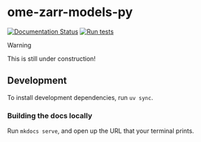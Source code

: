 # ome-zarr-models-py

[![Documentation Status](https://readthedocs.org/projects/ome-zarr-models-py/badge/?version=latest)](https://ome-zarr-models-py.readthedocs.io/en/latest/?badge=latest)
[![Run tests](https://github.com/BioImageTools/ome-zarr-models-py/actions/workflows/python-package.yml/badge.svg?branch=main)](https://github.com/BioImageTools/ome-zarr-models-py/actions/workflows/python-package.yml)

> [!WARNING]  
> This is still under construction!

## Development

To install development dependencies, run `uv sync`.

### Building the docs locally

Run `mkdocs serve`, and open up the URL that your terminal prints.
